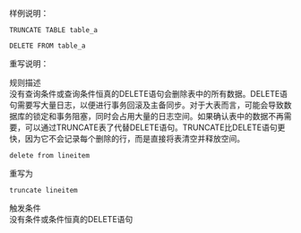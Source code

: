 样例说明：

```
TRUNCATE TABLE table_a  
```
```
DELETE FROM table_a
```

重写说明：

规则描述  
没有查询条件或查询条件恒真的DELETE语句会删除表中的所有数据。DELETE语句需要写大量日志，以便进行事务回滚及主备同步。对于大表而言，可能会导致数据库的锁定和事务阻塞，同时会占用大量的日志空间。如果确认表中的数据不再需要，可以通过TRUNCATE表了代替DELETE语句。TRUNCATE比DELETE语句更快，因为它不会记录每个删除的行，而是直接将表清空并释放空间。
```
delete from lineitem
```
重写为
```
truncate lineitem
```
触发条件  
没有条件或条件恒真的DELETE语句
